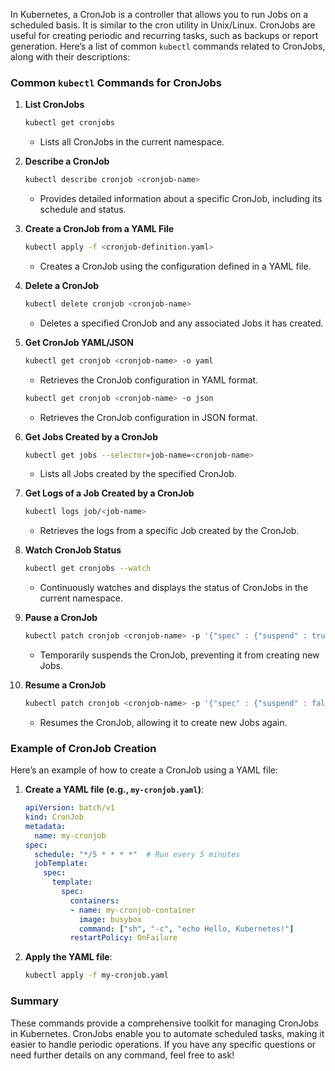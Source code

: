 In Kubernetes, a CronJob is a controller that allows you to run Jobs on a scheduled basis. It is similar to the cron utility in Unix/Linux. CronJobs are useful for creating periodic and recurring tasks, such as backups or report generation. Here’s a list of common `kubectl` commands related to CronJobs, along with their descriptions:

### Common `kubectl` Commands for CronJobs

1. **List CronJobs**
   ```bash
   kubectl get cronjobs
   ```
   - Lists all CronJobs in the current namespace.

2. **Describe a CronJob**
   ```bash
   kubectl describe cronjob <cronjob-name>
   ```
   - Provides detailed information about a specific CronJob, including its schedule and status.

3. **Create a CronJob from a YAML File**
   ```bash
   kubectl apply -f <cronjob-definition.yaml>
   ```
   - Creates a CronJob using the configuration defined in a YAML file.

4. **Delete a CronJob**
   ```bash
   kubectl delete cronjob <cronjob-name>
   ```
   - Deletes a specified CronJob and any associated Jobs it has created.

5. **Get CronJob YAML/JSON**
   ```bash
   kubectl get cronjob <cronjob-name> -o yaml
   ```
   - Retrieves the CronJob configuration in YAML format.

   ```bash
   kubectl get cronjob <cronjob-name> -o json
   ```
   - Retrieves the CronJob configuration in JSON format.

6. **Get Jobs Created by a CronJob**
   ```bash
   kubectl get jobs --selector=job-name=<cronjob-name>
   ```
   - Lists all Jobs created by the specified CronJob.

7. **Get Logs of a Job Created by a CronJob**
   ```bash
   kubectl logs job/<job-name>
   ```
   - Retrieves the logs from a specific Job created by the CronJob.

8. **Watch CronJob Status**
   ```bash
   kubectl get cronjobs --watch
   ```
   - Continuously watches and displays the status of CronJobs in the current namespace.

9. **Pause a CronJob**
   ```bash
   kubectl patch cronjob <cronjob-name> -p '{"spec" : {"suspend" : true }}'
   ```
   - Temporarily suspends the CronJob, preventing it from creating new Jobs.

10. **Resume a CronJob**
    ```bash
    kubectl patch cronjob <cronjob-name> -p '{"spec" : {"suspend" : false }}'
    ```
    - Resumes the CronJob, allowing it to create new Jobs again.

### Example of CronJob Creation

Here’s an example of how to create a CronJob using a YAML file:

1. **Create a YAML file (e.g., `my-cronjob.yaml`)**:
   ```yaml
   apiVersion: batch/v1
   kind: CronJob
   metadata:
     name: my-cronjob
   spec:
     schedule: "*/5 * * * *"  # Run every 5 minutes
     jobTemplate:
       spec:
         template:
           spec:
             containers:
             - name: my-cronjob-container
               image: busybox
               command: ["sh", "-c", "echo Hello, Kubernetes!"]
             restartPolicy: OnFailure
   ```

2. **Apply the YAML file**:
   ```bash
   kubectl apply -f my-cronjob.yaml
   ```

### Summary

These commands provide a comprehensive toolkit for managing CronJobs in Kubernetes. CronJobs enable you to automate scheduled tasks, making it easier to handle periodic operations. If you have any specific questions or need further details on any command, feel free to ask!